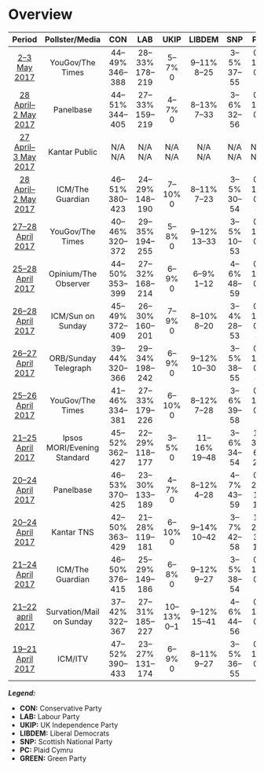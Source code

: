 # Overview

| Period | Pollster/Media | CON | LAB | UKIP | LIBDEM | SNP | PC | GREEN |
|:------:|:--------------:|:---:|:---:|:----:|:------:|:---:|:--:|:-----:|
| [2–3 May 2017](2017-05-03-YouGov.html) | YouGov/The Times | 44–49% 346–388 | 28–33% 178–219 | 5–7% 0 | 9–11% 8–25 | 3–5% 37–55 | 0–1% 0–5 | 1–3% 0–1 |
| [28 April–2 May 2017](2017-05-02-Panelbase.html) | Panelbase | 44–51% 344–405 | 27–33% 159–219 | 4–7% 0 | 8–13% 7–33 | 3–6% 32–56 | 0–1% 0–7 | 1–4% 0–1 |
| [27 April–3 May 2017](2017-05-02-Kantar.html) | Kantar Public | N/A N/A | N/A N/A | N/A N/A | N/A N/A | N/A N/A | N/A N/A | N/A N/A |
| [28 April–2 May 2017](2017-05-02-ICM.html) | ICM/The Guardian | 46–51% 380–423 | 24–29% 148–190 | 7–10% 0 | 8–11% 7–23 | 3–5% 30–54 | 0–1% 0–4 | 2–4% 0–2 |
| [27–28 April 2017](2017-04-28-YouGov.html) | YouGov/The Times | 40–46% 320–372 | 29–35% 194–255 | 5–8% 0 | 9–12% 13–33 | 3–5% 10–53 | 0–1% 0–5 | 1–3% 0–1 |
| [25–28 April 2017](2017-04-28-Opinium.html) | Opinium/The Observer | 44–50% 353–399 | 27–32% 168–214 | 6–9% 0 | 6–9% 1–12 | 4–6% 48–59 | 0–1% 0–7 | 2–4% 0–1 |
| [26–28 April 2017](2017-04-28-ICM.html) | ICM/Sun on Sunday | 45–49% 372–409 | 26–30% 160–201 | 7–9% 0 | 8–10% 8–20 | 3–4% 28–53 | 0–1% 0–4 | 3–5% 1–2 |
| [26–27 April 2017](2017-04-27-ORB.html) | ORB/Sunday Telegraph | 39–44% 320–366 | 29–34% 198–242 | 6–9% 0 | 9–12% 10–30 | 3–5% 38–55 | 0–1% 0–4 | N/A N/A |
| [25–26 April 2017](2017-04-26-YouGov.html) | YouGov/The Times | 41–46% 334–381 | 27–33% 179–226 | 6–10% 0 | 8–12% 7–28 | 3–6% 39–58 | 0–1% 0–7 | 2–4% 0–1 |
| [21–25 April 2017](2017-04-25-Ipsos-MORI.html) | Ipsos MORI/Evening Standard | 45–52% 362–427 | 22–29% 118–177 | 3–5% 0 | 11–16% 19–48 | 3–6% 34–54 | 1–3% 6–25 | 1–2% 0 |
| [20–24 April 2017](2017-04-24-Panelbase.html) | Panelbase | 46–53% 370–425 | 23–30% 133–189 | 4–7% 0 | 8–12% 4–28 | 4–7% 43–59 | 0–2% 1–12 | 2–4% 0–2 |
| [20–24 April 2017](2017-04-24-Kantar-TNS.html) | Kantar TNS | 42–50% 363–429 | 21–28% 119–181 | 6–10% 0 | 9–14% 10–42 | 3–7% 42–58 | 1–2% 3–15 | 3–6% 1–2 |
| [21–24 April 2017](2017-04-24-ICM.html) | ICM/The Guardian | 46–50% 376–415 | 25–29% 149–186 | 6–8% 0 | 9–12% 9–27 | 3–5% 38–54 | 0–1% 0–7 | 2–4% 0–1 |
| [21–22 april 2017](2017-04-22-Survation.html) | Survation/Mail on Sunday | 37–42% 322–367 | 27–31% 185–227 | 10–13% 0–1 | 9–12% 15–41 | 4–6% 44–56 | 0–1% 0–7 | 2–3% 0–1 |
| [19–21 April 2017](2017-04-21-ICM.html) | ICM/ITV | 47–52% 390–433 | 23–27% 131–174 | 6–9% 0 | 8–11% 9–27 | 3–5% 36–55 | 0–1% 0–7 | 3–4% 0–2 |

***Legend:***
+ **CON:** Conservative Party
+ **LAB:** Labour Party
+ **UKIP:** UK Independence Party
+ **LIBDEM:** Liberal Democrats
+ **SNP:** Scottish National Party
+ **PC:** Plaid Cymru
+ **GREEN:** Green Party

